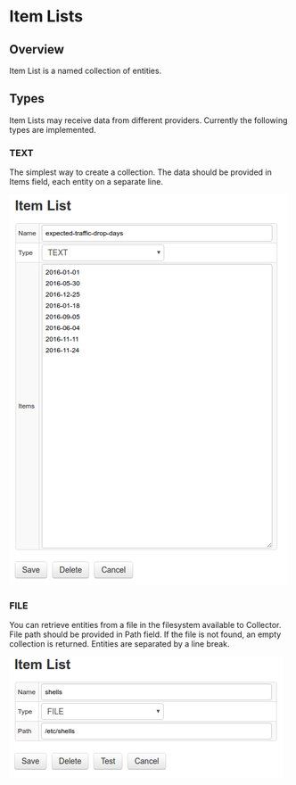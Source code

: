 # Item Lists

## Overview

Item List is a named collection of entities.

## Types

Item Lists may receive data from different providers. Currently the following types are implemented.

### TEXT

The simplest way to create a collection. The data should be provided in Items field, each entity on a separate line.

![TEXT Type](collection_text_type.png)

### FILE

You can retrieve entities from a file in the filesystem available to Collector. File path should be provided in Path field. If the file is not found, an empty collection is returned. Entities are separated by a line break.

![TEXT Type](collection_file_type.png)
